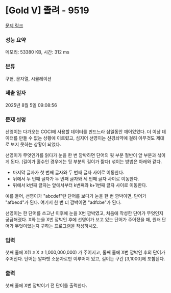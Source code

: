 # [Gold V] 졸려 - 9519 

[문제 링크](https://www.acmicpc.net/problem/9519) 

### 성능 요약

메모리: 53380 KB, 시간: 312 ms

### 분류

구현, 문자열, 시뮬레이션

### 제출 일자

2025년 8월 5일 09:08:56

### 문제 설명

<p>선영이는 다가오는 COCI에 사용할 데이터를 만드느라 삼일동안 깨어있었다. 더 이상 데이터를 만들 수 없는 상황에 이르렀고, 심지어 선영이는 신경쇠약에 걸려 아무것도 제대로 보지 못하는 상황이 되었다.</p>

<p>선영이가 무엇인가를 읽다가 눈을 한 번 깜박하면 단어의 뒷 부분 절반이 앞 부분과 섞이게 된다. (길이가 홀수인 경우에는 뒷 부분의 길이가 짧다) 섞이는 방법은 아래와 같다.</p>

<ul>
	<li>마지막 글자가 첫 번째 글자와 두 번째 글자 사이로 이동한다.</li>
	<li>뒤에서 두 번째 글자가 두 번째 글자와 세 번째 글자 사이로 이동한다.</li>
	<li>뒤에서 k번째 글자는 앞에서부터 k번째와 k+1번째 글자 사이로 이동한다.</li>
</ul>

<p>예를 들어, 선영이가 "abcdef"란 단어를 보다가 눈을 한 번 깜박이면, 단어가 "afbecd"가 된다. 여기서 한 번 더 깜박이면 "adfcbe"가 된다.</p>

<p>선영이는 한 단어를 쓰고난 이후에 눈을 X번 깜박였고, 처음에 작성한 단어가 무엇인지 궁금해졌다. X와 눈을 X번 깜박인 후에 선영이가 보고 있는 단어가 주어졌을 때, 원래 단어가 무엇이었는지 구하는 프로그램을 작성하시오.</p>

### 입력 

 <p>첫째 줄에 X(1 ≤ X ≤ 1,000,000,000) 가 주어지고, 둘째 줄에 X번 깜박인 후의 단어가 주어진다. 단어는 알파벳 소문자로만 이루어져 있고, 길이는 구간 [3,1000]에 포함된다.</p>

### 출력 

 <p>첫째 줄에 X번 깜박이기 전 단어를 출력한다.</p>

